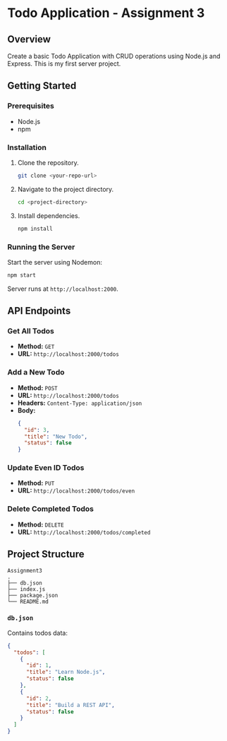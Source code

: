 # **Todo Application - Assignment 3**

## Overview

Create a basic Todo Application with CRUD operations using Node.js and Express. This is my first server project.

## Getting Started

### Prerequisites

- Node.js
- npm

### Installation

1. Clone the repository.
   ```sh
   git clone <your-repo-url>
   ```
2. Navigate to the project directory.
   ```sh
   cd <project-directory>
   ```
3. Install dependencies.
   ```sh
   npm install
   ```

### Running the Server

Start the server using Nodemon:
```sh
npm start
```
Server runs at `http://localhost:2000`.

## API Endpoints

### Get All Todos
- **Method:** `GET`
- **URL:** `http://localhost:2000/todos`

### Add a New Todo
- **Method:** `POST`
- **URL:** `http://localhost:2000/todos`
- **Headers:** `Content-Type: application/json`
- **Body:**
  ```json
  {
    "id": 3,
    "title": "New Todo",
    "status": false
  }
  ```

### Update Even ID Todos
- **Method:** `PUT`
- **URL:** `http://localhost:2000/todos/even`

### Delete Completed Todos
- **Method:** `DELETE`
- **URL:** `http://localhost:2000/todos/completed`

## Project Structure

```plaintext
Assignment3
.
├── db.json
├── index.js
├── package.json
└── README.md
```

### `db.json`

Contains todos data:
```json
{
  "todos": [
    {
      "id": 1,
      "title": "Learn Node.js",
      "status": false
    },
    {
      "id": 2,
      "title": "Build a REST API",
      "status": false
    }
  ]
}
